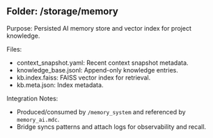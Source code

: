 ## Folder: /storage/memory

Purpose: Persisted AI memory store and vector index for project knowledge.

Files:
- context_snapshot.yaml: Recent context snapshot metadata.
- knowledge_base.jsonl: Append-only knowledge entries.
- kb.index.faiss: FAISS vector index for retrieval.
- kb.meta.json: Index metadata.

Integration Notes:
- Produced/consumed by `/memory_system` and referenced by `memory_ai.mdc`.
- Bridge syncs patterns and attach logs for observability and recall.